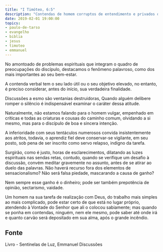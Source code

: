 ```yaml
---
title: "I Timóteo, 6:5"
description: "Contendas de homem corruptos de entendimento e privados de verdade; cuidando que a piedade seja causa de ganho; aparta-te dos tais" - Paulo
date: 2019-02-01 19:00:00
topics: 
- paulo-de-tarso
- evangelho
- biblia
- jesus
- timoteo
- emmanuel
---
```


No amontoado de problemas espirituais que integram o quadro de
preocupações do discípulo, destacamos o fenômeno palavroso, como dos mais
importantes ao seu bem-estar.

A contenda verbal tem o seu lado útil ou o seu objetivo elevado, no
entanto, é preciso considerar, antes do início, sua verdadeira finalidade.

Discussões a esmo são ventanias destruidoras, Quando alguém delibere
romper o silêncio é indispensável examinar o caráter dessa atitude.

Naturalmente, não estamos falando para o homem vulgar, empenhado em
críticas e todas as criaturas e cousas do caminho comum, olvidando a si mesmo, mas
para o discípulo de boa e sincera intenção.

A inferioridade com seus tentáculos numerosos convida insistentemente aos
atritos, todavia, o aprendiz fiel deve conservar-se vigilante, em seu posto, sob pena de
ser inscrito como servo relapso, indigno da tarefa.

Surgirão, como é justo, horas de esclarecimentos, dilatando as luzes
espirituais nas sendas retas, contudo, quando se verifique um desafio à discussão,
convém meditar gravemente no assunto, antes de se atirar ao duelo das palavras. Não
haverá recurso fora dos elementos de sensacionalismo? Não será falsa piedade,
mascarando a causa de ganho?

Nem sempre esse ganho é o dinheiro; pode ser também prepotência de
opinião, sectarismo, vaidade.

Um homem na sua tarefa de realização com Deus, do trabalho mais simples
ao mais complicado, pode estar certo de que está no lugar próprio, atendendo à Vontade
do Senhor que ali o colocou sabiamente; mas quando se ponha em contendas, ninguém,
nem ele mesmo, pode saber até onde irá e quanto carvão será depositado em sua alma,
após o grande incêndio.


## Fonte
Livro - Sentinelas de Luz, Emmanuel
Discussões
